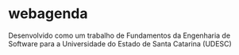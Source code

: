 # webagenda
Desenvolvido como um trabalho de Fundamentos da Engenharia de Software para a Universidade do Estado de Santa Catarina (UDESC)
